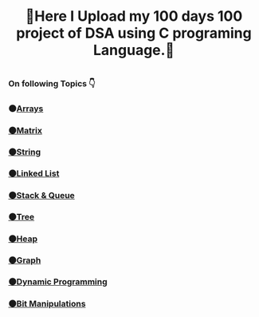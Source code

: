 <h1 align= "center">🙂Here I Upload my 100 days 100 project of DSA using C programing Language.🙂<h1/>
<h3 align= "left">On following Topics 👇<h3/>
  
  
<b>⚫<a href="https://github.com/icesledgar/100-days-of-DSA/tree/main/Arrays" tagrge= "blank">Arrays<b/>

<b>⚫Matrix<b/>

<b>⚫String<b/>

<b>⚫Linked List<b/>

<b>⚫Stack & Queue<b/>

<b>⚫Tree<b/>

<b>⚫Heap<b/>

<b>⚫Graph<b/>

<b>⚫Dynamic Programming<b/>

<b>⚫Bit Manipulations<b/>

